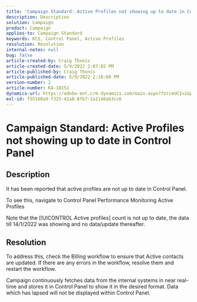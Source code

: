 ```yaml
---
title: 'Campaign Standard: Active Profiles not showing up to date in Control Panel'
description: Description
solution: Campaign
product: Campaign
applies-to: Campaign Standard
keywords: KCS, Control Panel, Active Profiles
resolution: Resolution
internal-notes: null
bug: false
article-created-by: Craig Thonis
article-created-date: 5/9/2022 2:07:02 PM
article-published-by: Craig Thonis
article-published-date: 5/9/2022 2:18:08 PM
version-number: 2
article-number: KA-18151
dynamics-url: https://adobe-ent.crm.dynamics.com/main.aspx?forceUCI=1&pagetype=entityrecord&etn=knowledgearticle&id=3f406c4a-a1cf-ec11-a7b5-00224809c196
exl-id: f55168a9-f325-42a8-8fb7-1a1146ab3cc6
---
```

# Campaign Standard: Active Profiles not showing up to date in Control Panel

## Description


It has been reported that active profiles are not up to date in Control Panel.

To see this, navigate to Control Panel  Performance Monitoring  Active Profiles

Note that the [!UICONTROL Active profiles] count is not up to date, the data till 14/1/2022 was showing and no data/update thereafter.


## Resolution


To address this, check the Billing workflow to ensure that Active contacts are updated. If there are any errors in the workflow, resolve them and restart the workflow.

Campaign continuously fetches data from the internal systems in near real-time and stores it in Control Panel to show it in the desired format. Data which has lapsed will not be displayed within Control Panel.
